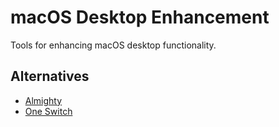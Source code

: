 # macOS Desktop Enhancement

Tools for enhancing macOS desktop functionality.

## Alternatives

- [Almighty](https://indiegoodies.com/almighty)
- [One Switch](https://fireball.studio/oneswitch/)
